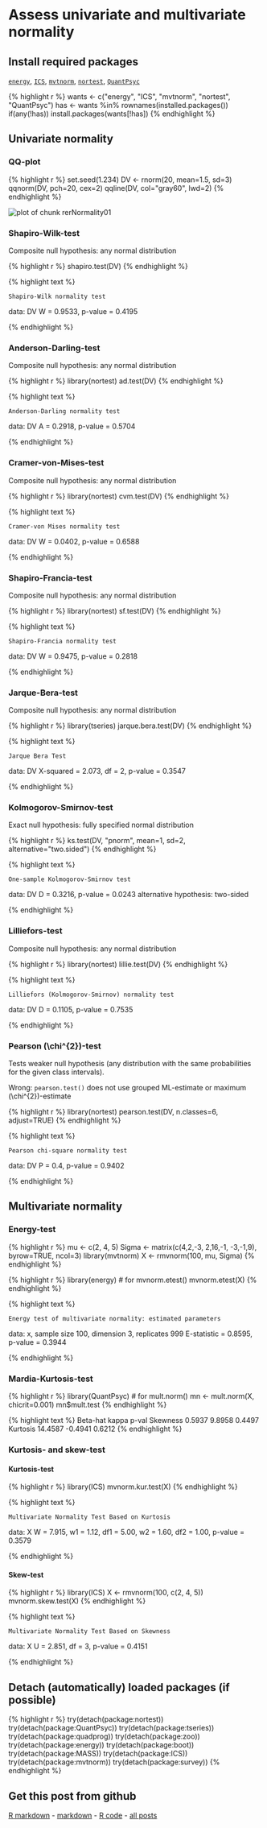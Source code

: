 Assess univariate and multivariate normality
=========================

Install required packages
-------------------------

[`energy`](http://cran.r-project.org/package=energy), [`ICS`](http://cran.r-project.org/package=ICS), [`mvtnorm`](http://cran.r-project.org/package=mvtnorm), [`nortest`](http://cran.r-project.org/package=nortest), [`QuantPsyc`](http://cran.r-project.org/package=QuantPsyc)


{% highlight r %}
wants <- c("energy", "ICS", "mvtnorm", "nortest", "QuantPsyc")
has   <- wants %in% rownames(installed.packages())
if(any(!has)) install.packages(wants[!has])
{% endhighlight %}


Univariate normality
-------------------------

### QQ-plot


{% highlight r %}
set.seed(1.234)
DV <- rnorm(20, mean=1.5, sd=3)
qqnorm(DV, pch=20, cex=2)
qqline(DV, col="gray60", lwd=2)
{% endhighlight %}

![plot of chunk rerNormality01](figure/rerNormality01.png) 


### Shapiro-Wilk-test

Composite null hypothesis: any normal distribution


{% highlight r %}
shapiro.test(DV)
{% endhighlight %}



{% highlight text %}

	Shapiro-Wilk normality test

data:  DV 
W = 0.9533, p-value = 0.4195

{% endhighlight %}


### Anderson-Darling-test

Composite null hypothesis: any normal distribution


{% highlight r %}
library(nortest)
ad.test(DV)
{% endhighlight %}



{% highlight text %}

	Anderson-Darling normality test

data:  DV 
A = 0.2918, p-value = 0.5704

{% endhighlight %}


### Cramer-von-Mises-test

Composite null hypothesis: any normal distribution


{% highlight r %}
library(nortest)
cvm.test(DV)
{% endhighlight %}



{% highlight text %}

	Cramer-von Mises normality test

data:  DV 
W = 0.0402, p-value = 0.6588

{% endhighlight %}


### Shapiro-Francia-test

Composite null hypothesis: any normal distribution


{% highlight r %}
library(nortest)
sf.test(DV)
{% endhighlight %}



{% highlight text %}

	Shapiro-Francia normality test

data:  DV 
W = 0.9475, p-value = 0.2818

{% endhighlight %}


### Jarque-Bera-test

Composite null hypothesis: any normal distribution


{% highlight r %}
library(tseries)
jarque.bera.test(DV)
{% endhighlight %}



{% highlight text %}

	Jarque Bera Test

data:  DV 
X-squared = 2.073, df = 2, p-value = 0.3547

{% endhighlight %}


### Kolmogorov-Smirnov-test

Exact null hypothesis: fully specified normal distribution


{% highlight r %}
ks.test(DV, "pnorm", mean=1, sd=2, alternative="two.sided")
{% endhighlight %}



{% highlight text %}

	One-sample Kolmogorov-Smirnov test

data:  DV 
D = 0.3216, p-value = 0.0243
alternative hypothesis: two-sided 

{% endhighlight %}


### Lilliefors-test

Composite null hypothesis: any normal distribution


{% highlight r %}
library(nortest)
lillie.test(DV)
{% endhighlight %}



{% highlight text %}

	Lilliefors (Kolmogorov-Smirnov) normality test

data:  DV 
D = 0.1105, p-value = 0.7535

{% endhighlight %}


### Pearson \(\chi^{2}\)-test

Tests weaker null hypothesis (any distribution with the same probabilities for the given class intervals).

Wrong: `pearson.test()` does not use grouped ML-estimate or maximum \(\chi^{2}\)-estimate


{% highlight r %}
library(nortest)
pearson.test(DV, n.classes=6, adjust=TRUE)
{% endhighlight %}



{% highlight text %}

	Pearson chi-square normality test

data:  DV 
P = 0.4, p-value = 0.9402

{% endhighlight %}


Multivariate normality
-------------------------

### Energy-test


{% highlight r %}
mu    <- c(2, 4, 5)
Sigma <- matrix(c(4,2,-3, 2,16,-1, -3,-1,9), byrow=TRUE, ncol=3)
library(mvtnorm)
X <- rmvnorm(100, mu, Sigma)
{% endhighlight %}



{% highlight r %}
library(energy)                    # for mvnorm.etest()
mvnorm.etest(X)
{% endhighlight %}



{% highlight text %}

	Energy test of multivariate normality: estimated parameters

data:  x, sample size 100, dimension 3, replicates 999 
E-statistic = 0.8595, p-value = 0.3944

{% endhighlight %}


### Mardia-Kurtosis-test


{% highlight r %}
library(QuantPsyc)                 # for mult.norm()
mn <- mult.norm(X, chicrit=0.001)
mn$mult.test
{% endhighlight %}



{% highlight text %}
         Beta-hat   kappa  p-val
Skewness   0.5937  9.8958 0.4497
Kurtosis  14.4587 -0.4941 0.6212
{% endhighlight %}


### Kurtosis- and skew-test

#### Kurtosis-test


{% highlight r %}
library(ICS)
mvnorm.kur.test(X)
{% endhighlight %}



{% highlight text %}

	Multivariate Normality Test Based on Kurtosis

data:  X 
W = 7.915, w1 = 1.12, df1 = 5.00, w2 = 1.60, df2 = 1.00, p-value =
0.3579

{% endhighlight %}


#### Skew-test

{% highlight r %}
library(ICS)
X <- rmvnorm(100, c(2, 4, 5))
mvnorm.skew.test(X)
{% endhighlight %}



{% highlight text %}

	Multivariate Normality Test Based on Skewness

data:  X 
U = 2.851, df = 3, p-value = 0.4151

{% endhighlight %}


Detach (automatically) loaded packages (if possible)
-------------------------


{% highlight r %}
try(detach(package:nortest))
try(detach(package:QuantPsyc))
try(detach(package:tseries))
try(detach(package:quadprog))
try(detach(package:zoo))
try(detach(package:energy))
try(detach(package:boot))
try(detach(package:MASS))
try(detach(package:ICS))
try(detach(package:mvtnorm))
try(detach(package:survey))
{% endhighlight %}


Get this post from github
----------------------------------------------

[R markdown](https://github.com/dwoll/RExRepos/raw/master/Rmd/normality.Rmd) - [markdown](https://github.com/dwoll/RExRepos/raw/master/md/normality.md) - [R code](https://github.com/dwoll/RExRepos/raw/master/R/normality.R) - [all posts](https://github.com/dwoll/RExRepos)
